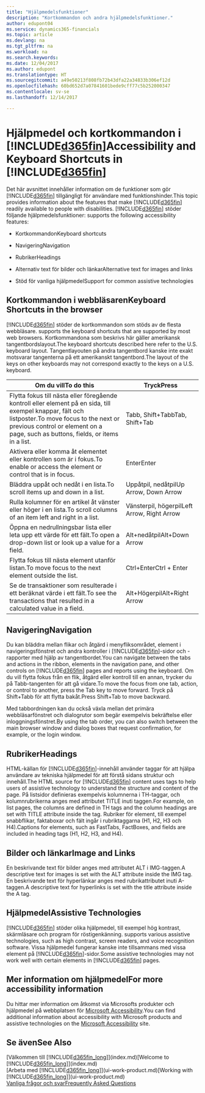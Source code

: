 ```yaml
---
title: "Hjälpmedelsfunktioner"
description: "Kortkommandon och andra hjälpmedelsfunktioner."
author: edupont04
ms.service: dynamics365-financials
ms.topic: article
ms.devlang: na
ms.tgt_pltfrm: na
ms.workload: na
ms.search.keywords: 
ms.date: 12/04/2017
ms.author: edupont
ms.translationtype: HT
ms.sourcegitcommit: a49e50213f808fb72b43dfa22a34833b306ef12d
ms.openlocfilehash: 60bd652d7a07841601bede9cff77c5b252000347
ms.contentlocale: sv-se
ms.lasthandoff: 12/14/2017

---
```

# <a name="accessibility-and-keyboard-shortcuts-in-included365finincludesd365finmdmd"></a><span data-ttu-id="98183-103">Hjälpmedel och kortkommandon i [!INCLUDE[d365fin](includes/d365fin_md.md)]</span><span class="sxs-lookup"><span data-stu-id="98183-103">Accessibility and Keyboard Shortcuts in [!INCLUDE[d365fin](includes/d365fin_md.md)]</span></span>
<span data-ttu-id="98183-104">Det här avsnittet innehåller information om de funktioner som gör [!INCLUDE[d365fin](includes/d365fin_md.md)] tillgängligt för användare med funktionshinder.</span><span class="sxs-lookup"><span data-stu-id="98183-104">This topic provides information about the features that make [!INCLUDE[d365fin](includes/d365fin_md.md)] readily available to people with disabilities.</span></span> [!INCLUDE[d365fin](includes/d365fin_md.md)]<span data-ttu-id="98183-105"> stöder följande hjälpmedelsfunktioner:</span><span class="sxs-lookup"><span data-stu-id="98183-105"> supports the following accessibility features:</span></span>  

-   <span data-ttu-id="98183-106">Kortkommandon</span><span class="sxs-lookup"><span data-stu-id="98183-106">Keyboard shortcuts</span></span>  

-   <span data-ttu-id="98183-107">Navigering</span><span class="sxs-lookup"><span data-stu-id="98183-107">Navigation</span></span>  

-   <span data-ttu-id="98183-108">Rubriker</span><span class="sxs-lookup"><span data-stu-id="98183-108">Headings</span></span>  

-   <span data-ttu-id="98183-109">Alternativ text för bilder och länkar</span><span class="sxs-lookup"><span data-stu-id="98183-109">Alternative text for images and links</span></span>  

-   <span data-ttu-id="98183-110">Stöd för vanliga hjälpmedel</span><span class="sxs-lookup"><span data-stu-id="98183-110">Support for common assistive technologies</span></span>  

##  <a name="Keyboard"></a> <span data-ttu-id="98183-111">Kortkommandon i webbläsaren</span><span class="sxs-lookup"><span data-stu-id="98183-111">Keyboard Shortcuts in the browser</span></span>
 [!INCLUDE[d365fin](includes/d365fin_md.md)]<span data-ttu-id="98183-112"> stöder de kortkommandon som stöds av de flesta webbläsare.</span><span class="sxs-lookup"><span data-stu-id="98183-112"> supports the keyboard shortcuts that are supported by most web browsers.</span></span> <span data-ttu-id="98183-113">Kortkommandona som beskrivs här gäller amerikansk tangentbordslayout.</span><span class="sxs-lookup"><span data-stu-id="98183-113">The keyboard shortcuts described here refer to the U.S. keyboard layout.</span></span> <span data-ttu-id="98183-114">Tangentlayouten på andra tangentbord kanske inte exakt motsvarar tangenterna på ett amerikanskt tangentbord.</span><span class="sxs-lookup"><span data-stu-id="98183-114">The layout of the keys on other keyboards may not correspond exactly to the keys on a U.S. keyboard.</span></span>  

|<span data-ttu-id="98183-115">Om du vill</span><span class="sxs-lookup"><span data-stu-id="98183-115">To do this</span></span>|<span data-ttu-id="98183-116">Tryck</span><span class="sxs-lookup"><span data-stu-id="98183-116">Press</span></span>|  
|----------------|-----------|  
|<span data-ttu-id="98183-117">Flytta fokus till nästa eller föregående kontroll eller element på en sida, till exempel knappar, fält och listposter.</span><span class="sxs-lookup"><span data-stu-id="98183-117">To move focus to the next or previous control or element on a page, such as buttons, fields, or items in a list.</span></span>|<span data-ttu-id="98183-118">Tabb, Shift+Tabb</span><span class="sxs-lookup"><span data-stu-id="98183-118">Tab, Shift+Tab</span></span>|  
|<span data-ttu-id="98183-119">Aktivera eller komma åt elementet eller kontrollen som är i fokus.</span><span class="sxs-lookup"><span data-stu-id="98183-119">To enable or access the element or control that is in focus.</span></span>|<span data-ttu-id="98183-120">Enter</span><span class="sxs-lookup"><span data-stu-id="98183-120">Enter</span></span>|  
|<span data-ttu-id="98183-121">Bläddra uppåt och nedåt i en lista.</span><span class="sxs-lookup"><span data-stu-id="98183-121">To scroll items up and down in a list.</span></span>|<span data-ttu-id="98183-122">Uppåtpil, nedåtpil</span><span class="sxs-lookup"><span data-stu-id="98183-122">Up Arrow, Down Arrow</span></span>|  
|<span data-ttu-id="98183-123">Rulla kolumner för en artikel åt vänster eller höger i en lista.</span><span class="sxs-lookup"><span data-stu-id="98183-123">To scroll columns of an item left and right in a list.</span></span>|<span data-ttu-id="98183-124">Vänsterpil, högerpil</span><span class="sxs-lookup"><span data-stu-id="98183-124">Left Arrow, Right Arrow</span></span>|  
|<span data-ttu-id="98183-125">Öppna en nedrullningsbar lista eller leta upp ett värde för ett fält.</span><span class="sxs-lookup"><span data-stu-id="98183-125">To open a drop-down list or look up a value for a field.</span></span>|<span data-ttu-id="98183-126">Alt+nedåtpil</span><span class="sxs-lookup"><span data-stu-id="98183-126">Alt+Down Arrow</span></span>|  
|<span data-ttu-id="98183-127">Flytta fokus till nästa element utanför listan.</span><span class="sxs-lookup"><span data-stu-id="98183-127">To move focus to the next element outside the list.</span></span>|<span data-ttu-id="98183-128">Ctrl+Enter</span><span class="sxs-lookup"><span data-stu-id="98183-128">Ctrl + Enter</span></span>|  
|<span data-ttu-id="98183-129">Se de transaktioner som resulterade i ett beräknat värde i ett fält.</span><span class="sxs-lookup"><span data-stu-id="98183-129">To see the transactions that resulted in a calculated value in a field.</span></span>|<span data-ttu-id="98183-130">Alt+Högerpil</span><span class="sxs-lookup"><span data-stu-id="98183-130">Alt+Right Arrow</span></span>|  

##  <a name="Navigation"></a> <span data-ttu-id="98183-131">Navigering</span><span class="sxs-lookup"><span data-stu-id="98183-131">Navigation</span></span>  
 <span data-ttu-id="98183-132">Du kan bläddra mellan flikar och åtgärd i menyfliksområdet, element i navigeringsfönstret och andra kontroller i [!INCLUDE[d365fin](includes/d365fin_md.md)]-sidor och -rapporter med hjälp av tangentbordet.</span><span class="sxs-lookup"><span data-stu-id="98183-132">You can navigate between the tabs and actions in the ribbon, elements in the navigation pane, and other controls on [!INCLUDE[d365fin](includes/d365fin_md.md)] pages and reports using the keyboard.</span></span> <span data-ttu-id="98183-133">Om du vill flytta fokus från en flik, åtgärd eller kontroll till en annan, trycker du på Tabb-tangenten för att gå vidare.</span><span class="sxs-lookup"><span data-stu-id="98183-133">To move the focus from one tab, action, or control to another, press the Tab key to move forward.</span></span> <span data-ttu-id="98183-134">Tryck på Shift+Tabb för att flytta bakåt.</span><span class="sxs-lookup"><span data-stu-id="98183-134">Press Shift+Tab to move backward.</span></span>  

 <span data-ttu-id="98183-135">Med tabbordningen kan du också växla mellan det primära webbläsarfönstret och dialogrutor som begär exempelvis bekräftelse eller inloggningsfönstret.</span><span class="sxs-lookup"><span data-stu-id="98183-135">By using the tab order, you can also switch between the main browser window and dialog boxes that request confirmation, for example, or the login window.</span></span>  

##  <a name="Headings"></a> <span data-ttu-id="98183-136">Rubriker</span><span class="sxs-lookup"><span data-stu-id="98183-136">Headings</span></span>  
 <span data-ttu-id="98183-137">HTML-källan för [!INCLUDE[d365fin](includes/d365fin_md.md)]-innehåll använder taggar för att hjälpa användare av tekniska hjälpmedel för att förstå sidans struktur och innehåll.</span><span class="sxs-lookup"><span data-stu-id="98183-137">The HTML source for [!INCLUDE[d365fin](includes/d365fin_md.md)] content uses tags to help users of assistive technology to understand the structure and content of the page.</span></span> <span data-ttu-id="98183-138">På listsidor definieras exempelvis kolumnerna i TH-taggar, och kolumnrubrikerna anges med attributet TITLE inuti taggen.</span><span class="sxs-lookup"><span data-stu-id="98183-138">For example, on list pages, the columns are defined in TH tags and the column headings are set with TITLE attribute inside the tag.</span></span> <span data-ttu-id="98183-139">Rubriker för element, till exempel snabbflikar, faktaboxar och fält ingår i rubriktaggarna (H1, H2, H3 och H4).</span><span class="sxs-lookup"><span data-stu-id="98183-139">Captions for elements, such as FastTabs, FactBoxes, and fields are included in heading tags (H1, H2, H3, and H4).</span></span>  

##  <a name="Images"></a> <span data-ttu-id="98183-140">Bilder och länkar</span><span class="sxs-lookup"><span data-stu-id="98183-140">Image and Links</span></span>  
 <span data-ttu-id="98183-141">En beskrivande text för bilder anges med attributet ALT i IMG-taggen.</span><span class="sxs-lookup"><span data-stu-id="98183-141">A descriptive text for images is set with the ALT attribute inside the IMG tag.</span></span> <span data-ttu-id="98183-142">En beskrivande text för hyperlänkar anges med rubrikattributet inuti A-taggen.</span><span class="sxs-lookup"><span data-stu-id="98183-142">A descriptive text for hyperlinks is set with the title attribute inside the A tag.</span></span>  

##  <a name="AssistiveTech"></a> <span data-ttu-id="98183-143">Hjälpmedel</span><span class="sxs-lookup"><span data-stu-id="98183-143">Assistive Technologies</span></span>  
[!INCLUDE[d365fin](includes/d365fin_md.md)]<span data-ttu-id="98183-144"> stöder olika hjälpmedel, till exempel hög kontrast, skärmläsare och program för röstigenkänning.</span><span class="sxs-lookup"><span data-stu-id="98183-144"> supports various assistive technologies, such as high contrast, screen readers, and voice recognition software.</span></span> <span data-ttu-id="98183-145">Vissa hjälpmedel fungerar kanske inte tillsammans med vissa element på [!INCLUDE[d365fin](includes/d365fin_md.md)]-sidor.</span><span class="sxs-lookup"><span data-stu-id="98183-145">Some assistive technologies may not work well with certain elements in [!INCLUDE[d365fin](includes/d365fin_md.md)] pages.</span></span>  

## <a name="for-more-accessibility-information"></a><span data-ttu-id="98183-146">Mer information om hjälpmedel</span><span class="sxs-lookup"><span data-stu-id="98183-146">For more accessibility information</span></span>  
<span data-ttu-id="98183-147">Du hittar mer information om åtkomst via Microsofts produkter och hjälpmedel på webbplatsen för [Microsoft Accessibility](http://go.microsoft.com/fwlink/?LinkId=262160).</span><span class="sxs-lookup"><span data-stu-id="98183-147">You can find additional information about accessibility with Microsoft products and assistive technologies on the [Microsoft Accessibility](http://go.microsoft.com/fwlink/?LinkId=262160) site.</span></span>

## <a name="see-also"></a><span data-ttu-id="98183-148">Se även</span><span class="sxs-lookup"><span data-stu-id="98183-148">See Also</span></span>
<span data-ttu-id="98183-149">[Välkommen till [!INCLUDE[d365fin_long](includes/d365fin_long_md.md)]](index.md)</span><span class="sxs-lookup"><span data-stu-id="98183-149">[Welcome to [!INCLUDE[d365fin_long](includes/d365fin_long_md.md)]](index.md)</span></span>  
<span data-ttu-id="98183-150">[Arbeta med [!INCLUDE[d365fin_long](includes/d365fin_long_md.md)]](ui-work-product.md)</span><span class="sxs-lookup"><span data-stu-id="98183-150">[Working with [!INCLUDE[d365fin_long](includes/d365fin_long_md.md)]](ui-work-product.md)</span></span>  
[<span data-ttu-id="98183-151">Vanliga frågor och svar</span><span class="sxs-lookup"><span data-stu-id="98183-151">Frequently Asked Questions</span></span>](across-faq.md)  

